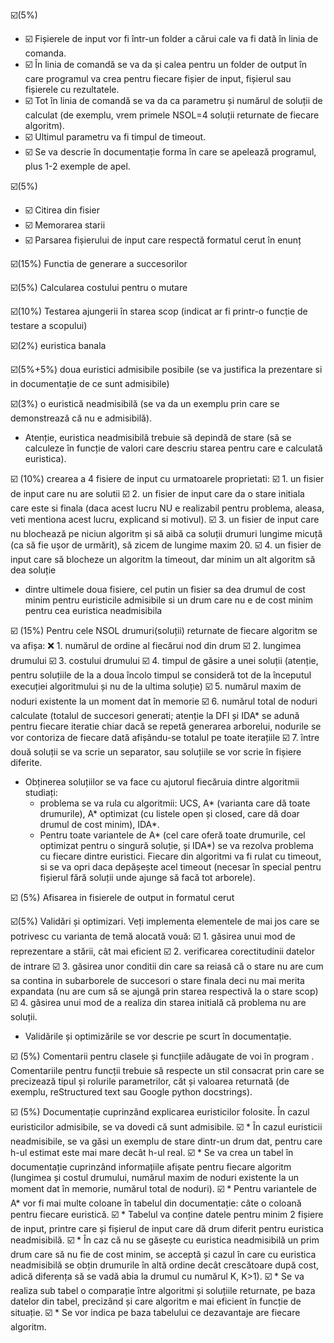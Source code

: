 :ballot_box_with_check:(5%)
   * :ballot_box_with_check: Fișierele de input vor fi într-un folder a cărui cale va fi dată în linia de comanda.
   * :ballot_box_with_check: În linia de comandă se va da și calea pentru un folder de output în care programul va crea pentru fiecare fișier de input, fișierul sau fișierele cu rezultatele.
   * :ballot_box_with_check: Tot în linia de comandă se va da ca parametru și numărul de soluții de calculat (de exemplu, vrem primele NSOL=4 soluții returnate de fiecare algoritm).
   * :ballot_box_with_check: Ultimul parametru va fi timpul de timeout.
   * :ballot_box_with_check: Se va descrie în documentație forma în care se apelează programul, plus 1-2 exemple de apel.

:ballot_box_with_check:(5%)
   * :ballot_box_with_check: Citirea din fisier
   * :ballot_box_with_check: Memorarea starii
   * :ballot_box_with_check: Parsarea fișierului de input care respectă formatul cerut în enunț

:ballot_box_with_check:(15%) Functia de generare a succesorilor

:ballot_box_with_check:(5%) Calcularea costului pentru o mutare

:ballot_box_with_check:(10%) Testarea ajungerii în starea scop (indicat ar fi printr-o funcție de testare a scopului)

:ballot_box_with_check:(2%) euristica banala

:ballot_box_with_check:(5%+5%) doua euristici admisibile posibile (se va justifica la prezentare si in documentație de ce sunt admisibile)

:ballot_box_with_check:(3%) o euristică neadmisibilă (se va da un exemplu prin care se demonstrează că nu e admisibilă).
   * Atenție, euristica neadmisibilă trebuie să depindă de stare (să se calculeze în funcție de valori care descriu starea pentru care e calculată euristica).

:ballot_box_with_check: (10%) crearea a 4 fisiere de input cu urmatoarele proprietati:
 :ballot_box_with_check: 1. un fisier de input care nu are solutii
 :ballot_box_with_check: 2. un fisier de input care da o stare initiala care este si finala (daca acest lucru NU e realizabil pentru problema, aleasa, veti mentiona acest lucru, explicand si motivul).
 :ballot_box_with_check: 3. un fisier de input care nu blochează pe niciun algoritm și să aibă ca soluții drumuri lungime micuță (ca să fie ușor de urmărit), să zicem de lungime maxim 20.
 :ballot_box_with_check: 4. un fisier de input care să blocheze un algoritm la timeout, dar minim un alt algoritm să dea soluție
 * dintre ultimele doua fisiere, cel putin un fisier sa dea drumul de cost minim pentru euristicile admisibile si un drum care nu e de cost minim pentru cea euristica neadmisibila

:ballot_box_with_check: (15%) Pentru cele NSOL drumuri(soluții) returnate de fiecare algoritm se va afișa:
 :x: 1. numărul de ordine al fiecărui nod din drum
 :ballot_box_with_check: 2. lungimea drumului
 :ballot_box_with_check: 3. costului drumului
 :ballot_box_with_check: 4. timpul de găsire a unei soluții (atenție, pentru soluțiile de la a doua încolo timpul se consideră tot de la începutul execuției algoritmului și nu de la ultima soluție)
 :ballot_box_with_check: 5. numărul maxim de noduri existente la un moment dat în memorie
 :ballot_box_with_check: 6. numărul total de noduri calculate (totalul de succesori generati; atenție la DFI și IDA* se adună pentru fiecare iteratie chiar dacă se repetă generarea arborelui, nodurile se vor contoriza de fiecare dată afișându-se totalul pe toate iterațiile
 :ballot_box_with_check: 7. între două soluții se va scrie un separator, sau soluțiile se vor scrie în fișiere diferite.
 * Obținerea soluțiilor se va face cu ajutorul fiecăruia dintre algoritmii studiați:
    * problema se va rula cu algoritmii: UCS, A* (varianta care dă toate drumurile), A* optimizat (cu listele open și closed, care dă doar drumul de cost minim), IDA*.
    * Pentru toate variantele de A* (cel care oferă toate drumurile, cel optimizat pentru o singură soluție, și IDA*) se va rezolva problema cu fiecare dintre euristici. Fiecare din algoritmi va fi rulat cu timeout, si se va opri daca depășește acel timeout (necesar în special pentru fișierul fără soluții unde ajunge să facă tot arborele).

:ballot_box_with_check: (5%) Afisarea in fisierele de output in formatul cerut

:ballot_box_with_check:(5%) Validări și optimizari. Veți implementa elementele de mai jos care se potrivesc cu varianta de temă alocată vouă:
 :ballot_box_with_check: 1. găsirea unui mod de reprezentare a stării, cât mai eficient
 :ballot_box_with_check: 2. verificarea corectitudinii datelor de intrare
 :ballot_box_with_check: 3. găsirea unor conditii din care sa reiasă că o stare nu are cum sa contina in subarborele de succesori o stare finala deci nu mai merita expandata (nu are cum să se ajungă prin starea respectivă la o stare scop)
 :ballot_box_with_check: 4. găsirea unui mod de a realiza din starea initială că problema nu are soluții.
  * Validările și optimizările se vor descrie pe scurt în documentație.

:ballot_box_with_check: (5%) Comentarii pentru clasele și funcțiile adăugate de voi în program . Comentariile pentru funcții trebuie să respecte un stil consacrat prin care se precizează tipul și rolurile parametrilor, căt și valoarea returnată (de exemplu, reStructured text sau Google python docstrings).

:ballot_box_with_check: (5%) Documentație cuprinzând explicarea euristicilor folosite. În cazul euristicilor admisibile, se va dovedi că sunt admisibile.
 :ballot_box_with_check: * În cazul euristicii neadmisibile, se va găsi un exemplu de stare dintr-un drum dat, pentru care h-ul estimat este mai mare decât h-ul real.
 :ballot_box_with_check: * Se va crea un tabel în documentație cuprinzând informațiile afișate pentru fiecare algoritm (lungimea și costul drumului, numărul maxim de noduri existente la un moment dat în memorie, numărul total de noduri).
 :ballot_box_with_check: * Pentru variantele de A* vor fi mai multe coloane în tabelul din documentație: câte o coloană pentru fiecare euristică.
 :ballot_box_with_check: * Tabelul va conține datele pentru minim 2 fișiere de input, printre care și fișierul de input care dă drum diferit pentru euristica neadmisibilă.
 :ballot_box_with_check: * În caz că nu se găsește cu euristica neadmisibilă un prim drum care să nu fie de cost minim, se acceptă și cazul în care cu euristica neadmisibilă se obțin drumurile în altă ordine decât crescătoare după cost, adică diferența să se vadă abia la drumul cu numărul K, K>1).
 :ballot_box_with_check: * Se va realiza sub tabel o comparație între algoritmi și soluțiile returnate, pe baza datelor din tabel, precizând și care algoritm e mai eficient în funcție de situație.
 :ballot_box_with_check: * Se vor indica pe baza tabelului ce dezavantaje are fiecare algoritm.


